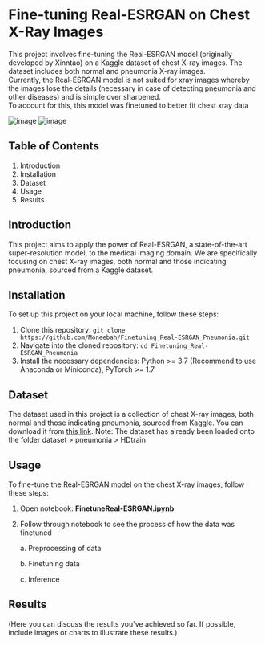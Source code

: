 # Fine-tuning Real-ESRGAN on Chest X-Ray Images

This project involves fine-tuning the Real-ESRGAN model (originally developed by Xinntao) on a Kaggle dataset of chest X-ray images. The dataset includes both normal and pneumonia X-ray images. <br>
Currently, the Real-ESRGAN model is not suited for xray images whereby the images lose the details (necessary in case of detecting pneumonia and other diseases) and is simple over sharpened. <br>
To account for this, this model was finetuned to better fit chest xray data 

![image](https://github.com/Moneebah/Finetuning_Real-ESRGAN_Pneumonia/assets/129015993/99c9f42a-a55a-465b-b107-aaced42b59c1)
![image](https://github.com/Moneebah/Finetuning_Real-ESRGAN_Pneumonia/assets/129015993/bf514d94-5b14-44fc-b6cb-8db720ec2bc5)



## Table of Contents
1. Introduction
2. Installation
3. Dataset
4. Usage
5. Results


## Introduction
This project aims to apply the power of Real-ESRGAN, a state-of-the-art super-resolution model, to the medical imaging domain. We are specifically focusing on chest X-ray images, both normal and those indicating pneumonia, sourced from a Kaggle dataset.

## Installation
To set up this project on your local machine, follow these steps:
1. Clone this repository: `git clone https://github.com/Moneebah/Finetuning_Real-ESRGAN_Pneumonia.git`
2. Navigate into the cloned repository: `cd Finetuning_Real-ESRGAN_Pneumonia`
3. Install the necessary dependencies: Python >= 3.7 (Recommend to use Anaconda or Miniconda), PyTorch >= 1.7

## Dataset
The dataset used in this project is a collection of chest X-ray images, both normal and those indicating pneumonia, sourced from Kaggle. You can download it from [this link](https://www.kaggle.com/datasets/paultimothymooney/chest-xray-pneumonia). 
Note: The dataset has already been loaded onto the folder dataset > pneumonia > HDtrain

## Usage
To fine-tune the Real-ESRGAN model on the chest X-ray images, follow these steps:

1. Open notebook:  **FinetuneReal-ESRGAN.ipynb** 
2. Follow through notebook to see the process of how the data was finetuned
   
   a. Preprocessing of data
   
   b. Finetuning data
   
   c. Inference


## Results
(Here you can discuss the results you've achieved so far. If possible, include images or charts to illustrate these results.)



